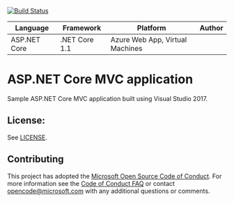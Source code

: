 [![Build Status](https://dev.azure.com/CodeCrafter96/Consolidamento_pipelines/_apis/build/status/Dotnet%20%E2%80%93%20aspnetcore%20%E2%80%93%20Mssqldb?branchName=master)](https://dev.azure.com/CodeCrafter96/Consolidamento_pipelines/_build/latest?definitionId=13&branchName=master)

| Language | Framework | Platform | Author |
| -------- | -------- |--------|--------|
| ASP.NET Core | .NET Core 1.1 | Azure Web App, Virtual Machines |


# ASP.NET Core MVC application 

Sample ASP.NET Core MVC application built using Visual Studio 2017.

## License:
See [LICENSE](LICENSE).


## Contributing
This project has adopted the [Microsoft Open Source Code of Conduct](https://opensource.microsoft.com/codeofconduct/).
For more information see the [Code of Conduct FAQ](https://opensource.microsoft.com/codeofconduct/faq/) or
contact [opencode@microsoft.com](mailto:opencode@microsoft.com) with any additional questions or comments.
